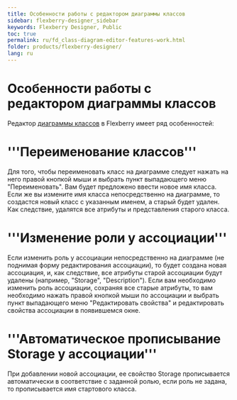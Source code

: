 ```yaml
---
title: Особенности работы с редактором диаграммы классов
sidebar: flexberry-designer_sidebar
keywords: Flexberry Designer, Public
toc: true
permalink: ru/fd_class-diagram-editor-features-work.html
folder: products/flexberry-designer/
lang: ru
---
```


# Особенности работы с редактором диаграммы классов
Редактор [диаграммы классов](class-diagram.html) в Flexberry имеет ряд особенностей:
# '''Переименование классов'''
Для того, чтобы переименовать класс на диаграмме следует нажать на него правой кнопкой мыши и выбрать пункт выпадающего меню "Переименовать". Вам будет предложено ввести новое имя класса. Если же вы измените имя класса непосредственно на диаграмме, то создастся новый класс с указанным именем, а старый будет удален. Как следствие, удалятся все атрибуты и представления старого класса.


# '''Изменение роли у ассоциации'''
Если изменить роль у ассоциации непосредственно на диаграмме (не поднимая форму редактирования ассоциации), то будет создана новая ассоциация, и, как следствие, все атрибуты старой ассоциации будут удалены (например, "Storage", "Description"). Если вам необходимо изменить роль ассоциации, сохраняя все старые атрибуты, то вам необходимо нажать правой кнопкой мыши по ассоциации и выбрать пункт выпадающего меню "Редактировать свойства" и редактировать свойства ассоциации в появившемся окне.


# '''Автоматическое прописывание Storage у ассоциации'''
При добавлении новой ассоциации, ее свойство Storage прописывается автоматически в соответствие с заданной ролью, если роль не задана, то прописывается имя стартового класса. 
